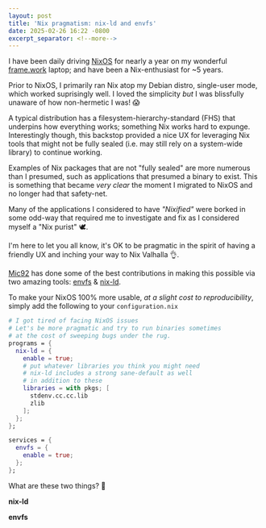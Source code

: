```yaml
---
layout: post
title: 'Nix pragmatism: nix-ld and envfs'
date: 2025-02-26 16:22 -0800
excerpt_separator: <!--more-->
---
```


I have been daily driving [NixOS](https://nixos.org) for nearly a year on my wonderful [frame.work](https://frame.work/) laptop; and have been a Nix-enthusiast for ~5 years.

Prior to NixOS, I primarily ran Nix atop my Debian distro, single-user mode, which worked suprisingly well. I loved the simplicity _but_ I was blissfully unaware of how non-hermetic I was! 😱

<!--more-->

A typical distribution has a filesystem-hierarchy-standard (FHS) that underpins how everything works; something Nix works hard to expunge. Interestingly though, this backstop provided a nice UX for leveraging Nix tools that might not be fully sealed (i.e. may still rely on a system-wide library) to continue working.

Examples of Nix packages that are not "fully sealed" are more numerous than I presumed, such as applications that presumed a binary to exist. This is something that became _very clear_ the moment I migrated to NixOS and no longer had that safety-net.

Many of the applications I considered to have _"Nixified"_ were borked in some odd-way that required me to investigate and fix as I considered myself a "Nix purist" 🕊️.

I'm here to let you all know, it's OK to be pragmatic in the spirit of having a friendly UX and inching your way to Nix Valhalla 👌.

[Mic92](https://github.com/Mic92) has done some of the best contributions in making this possible via two amazing tools: [envfs](https://github.com/Mic92/envfs) & [nix-ld](https://github.com/nix-community/nix-ld).

To make your NixOS 100% more usable, _at a slight cost to reproducibility_, simply add the following to your `configuration.nix`

```nix
# I got tired of facing NixOS issues
# Let's be more pragmatic and try to run binaries sometimes
# at the cost of sweeping bugs under the rug.
programs = {
  nix-ld = {
    enable = true;
    # put whatever libraries you think you might need
    # nix-ld includes a strong sane-default as well
    # in addition to these
    libraries = with pkgs; [
      stdenv.cc.cc.lib
      zlib
    ];
  };
};

services = {
  envfs = {
    enable = true;
  };
};
```

What are these two things? 🤨

**nix-ld**

**envfs**
